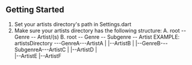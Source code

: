 
## Getting Started

1. Set your artists directory's path in Settings.dart
2. Make sure your artists directory has the following structure:
    A. root -- Genre -- Artist/(s)
    B. root -- Genre -- Subgenre -- Artist
    EXAMPLE:
    artistsDirectory ---GenreA---ArtistA
                     |        |--ArtistB
                     |
                     |--GenreB---SubgenreA---ArtistC
                              |           |--ArtistD
                              |           
                              |--ArtistE
                              |--ArtistF

                     

